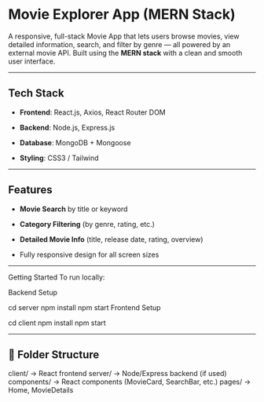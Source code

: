 #  Movie Explorer App (MERN Stack)

A responsive, full-stack Movie App that lets users browse movies, view detailed information, search, and filter by genre — all powered by an external movie API. Built using the **MERN stack** with a clean and smooth user interface.

---

##  Tech Stack

- **Frontend**: React.js, Axios, React Router DOM
- **Backend**: Node.js, Express.js
- **Database**: MongoDB + Mongoose 

- **Styling**: CSS3 / Tailwind 

---

##  Features

-  **Movie Search** by title or keyword
-  **Category Filtering** (by genre, rating, etc.)
-  **Detailed Movie Info** (title, release date, rating, overview)

-  Fully responsive design for all screen sizes

---
Getting Started
To run locally:

 Backend Setup

cd server
npm install
npm start
 Frontend Setup

cd client
npm install
npm start

---

## 📁 Folder Structure

client/     → React frontend
server/     → Node/Express backend (if used)
components/ → React components (MovieCard, SearchBar, etc.)
pages/      → Home, MovieDetails
